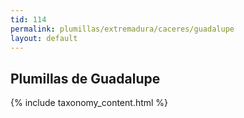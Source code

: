 ```yaml
---
tid: 114
permalink: plumillas/extremadura/caceres/guadalupe
layout: default
---
```

## Plumillas de Guadalupe
{% include taxonomy_content.html %}
